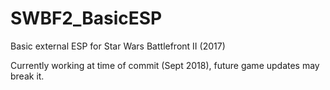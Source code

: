 # SWBF2_BasicESP
Basic external ESP for Star Wars Battlefront II (2017)

Currently working at time of commit (Sept 2018), future game updates may break it.
